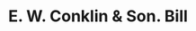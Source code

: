 ---
doi: 10.7916/D8W10J02
date_other: '1915'
date_other_textual: '1915'
form: printed ephemera
genre:
- Invoices
name:
- E. W. Conklin & Son
object_in_context_url: https://biggert.cul.columbia.edu/items/view/ave_biggert_00844
subject_hierarchical_geographic:
- Binghamton, New York, United States
subject_name:
- E. W. Conklin & Son
title: E. W. Conklin & Son. Bill
sort_title: E. W. Conklin & Son. Bill
call_number: ave_biggert_00844
coordinates:
- 42.102222222222224,-75.91166666666668
pid: ave_biggert_00844
identifiers: ave_biggert_00844
thumbnail: https://derivativo-2.library.columbia.edu/iiif/2/ldpd:345753/full/!256,256/0/native.jpg
permalink: "/items/ave_biggert_00844/"
layout: iiif-image-page
---
